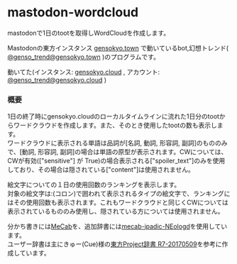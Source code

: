 # mastodon-wordcloud
mastodonで1日のtootを取得しWordCloudを作成します。

Mastodonの東方インスタンス [gensokyo.town](https://gensokyo.town) で動いているbot,幻想トレンド( [@genso_trend@gensokyo.town](https://gensokyo.town/@genso_trend) )のプログラムです。

動いてた(インスタンス: [gensokyo.cloud](https://gensokyo.cloud) , アカウント: [@genso_trend@gensokyo.cloud](https://gensokyo.cloud/@genso_trend) )

### 概要

1日の終了時にgensokyo.cloudのローカルタイムラインに流れた1日分のtootからワードクラウドを作成します。また、そのとき使用したtootの数も表示します。<br>
ワードクラウドに表示される単語は品詞が[名詞, 動詞, 形容詞, 副詞]のもののみで、[動詞, 形容詞, 副詞]の場合は単語の原型が表示されます。CWについては、CWが有効(["sensitive"] が True)の場合表示される["spoiler_text"]のみを使用しており、その場合は隠されている["content"]は使用されません。<br>

絵文字についての１日の使用回数のランキングを表示します。<br>
対象の絵文字は:(コロン)で囲われて表示されるタイプの絵文字で、ランキングにはその使用回数も表示されます。これもワードクラウドと同じくCWについては表示されているもののみ使用し、隠されている方については使用されません。

分かち書きには[MeCab](http://taku910.github.io/mecab/)を、追加辞書には[mecab-ipadic-NEologd](https://github.com/neologd/mecab-ipadic-neologd)を使用しています。<br>
ユーザー辞書は主にきゅー(Cue)様の[東方Project辞書 R7-20170509](http://9lab.jp/works/dic/th-dic.html)を参考に作成しています。
